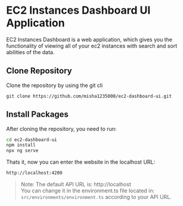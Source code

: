 # EC2 Instances Dashboard UI Application

EC2 Instances Dashboard is a web application, which gives you the functionality of viewing all of your ec2 instances with search and sort abilities of the data.

## Clone Repository

Clone the repository by using the git cli

```node
git clone https://github.com/misha1235000/ec2-dashboard-ui.git
```

## Install Packages

After cloning the repository, you need to run:

```bash
cd ec2-dashboard-ui
npm install
npx ng serve
```
Thats it, now you can enter the website in the localhost URL:

```bash
http://localhost:4200
```

> Note: The default API URL is: http://localhost  
> You can change it in the environment.ts file located in: `src/environments/environment.ts` according to your API URL.
